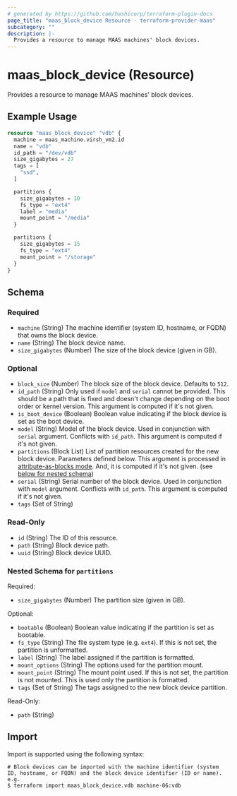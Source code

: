 ```yaml
---
# generated by https://github.com/hashicorp/terraform-plugin-docs
page_title: "maas_block_device Resource - terraform-provider-maas"
subcategory: ""
description: |-
  Provides a resource to manage MAAS machines' block devices.
---
```


# maas_block_device (Resource)

Provides a resource to manage MAAS machines' block devices.

## Example Usage

```terraform
resource "maas_block_device" "vdb" {
  machine = maas_machine.virsh_vm2.id
  name = "vdb"
  id_path = "/dev/vdb"
  size_gigabytes = 27
  tags = [
    "ssd",
  ]

  partitions {
    size_gigabytes = 10
    fs_type = "ext4"
    label = "media"
    mount_point = "/media"
  }

  partitions {
    size_gigabytes = 15
    fs_type = "ext4"
    mount_point = "/storage"
  }
}
```

<!-- schema generated by tfplugindocs -->
## Schema

### Required

- `machine` (String) The machine identifier (system ID, hostname, or FQDN) that owns the block device.
- `name` (String) The block device name.
- `size_gigabytes` (Number) The size of the block device (given in GB).

### Optional

- `block_size` (Number) The block size of the block device. Defaults to `512`.
- `id_path` (String) Only used if `model` and `serial` cannot be provided. This should be a path that is fixed and doesn't change depending on the boot order or kernel version. This argument is computed if it's not given.
- `is_boot_device` (Boolean) Boolean value indicating if the block device is set as the boot device.
- `model` (String) Model of the block device. Used in conjunction with `serial` argument. Conflicts with `id_path`. This argument is computed if it's not given.
- `partitions` (Block List) List of partition resources created for the new block device. Parameters defined below. This argument is processed in [attribute-as-blocks mode](https://www.terraform.io/docs/configuration/attr-as-blocks.html). And, it is computed if it's not given. (see [below for nested schema](#nestedblock--partitions))
- `serial` (String) Serial number of the block device. Used in conjunction with `model` argument. Conflicts with `id_path`. This argument is computed if it's not given.
- `tags` (Set of String)

### Read-Only

- `id` (String) The ID of this resource.
- `path` (String) Block device path.
- `uuid` (String) Block device UUID.

<a id="nestedblock--partitions"></a>
### Nested Schema for `partitions`

Required:

- `size_gigabytes` (Number) The partition size (given in GB).

Optional:

- `bootable` (Boolean) Boolean value indicating if the partition is set as bootable.
- `fs_type` (String) The file system type (e.g. `ext4`). If this is not set, the partition is unformatted.
- `label` (String) The label assigned if the partition is formatted.
- `mount_options` (String) The options used for the partition mount.
- `mount_point` (String) The mount point used. If this is not set, the partition is not mounted. This is used only the partition is formatted.
- `tags` (Set of String) The tags assigned to the new block device partition.

Read-Only:

- `path` (String)

## Import

Import is supported using the following syntax:

```shell
# Block devices can be imported with the machine identifier (system ID, hostname, or FQDN) and the block device identifier (ID or name). e.g.
$ terraform import maas_block_device.vdb machine-06:vdb
```
